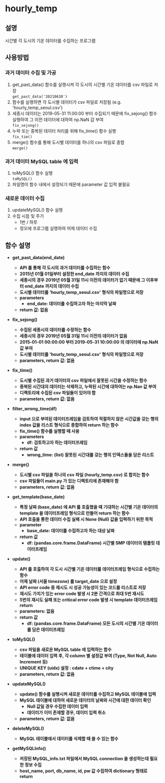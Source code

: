 # hourly_temp
## 설명
시간별 각 도시의 기온 데이터를 수집하는 프로그램

## 사용방법
### 과거 데이터 수집 및 가공
1. get_past_data() 함수를 실행시켜 각 도시의 시간별 기온 데이터를 csv 파일로 저장
<br>```get_past_data('20210630')```
2. 함수를 실행하면 각 도시별 데이터가 csv 파일로 저장됨 (e.g. 'hourly_temp_seoul.csv')
3. 세종시 데이터는 2019-05-31 11:00:00 부터 수집되기 때문에 fix_sejong() 함수 실행하여 그 이전 데이터에 대하여 np.NaN 갑 부여
<br>```fix_sejong()```
4. 누락 또는 중복된 데이터 처리를 위해 fix_time() 함수 실행
<br>```fix_tim()```
5. merge() 함수를 통해 도시별 데이터를 하나의 csv 파일로 종합
<br>```merge()```

### 과거 데이터 MySQL table 에 입력
1. toMySQL() 함수 실행<br>`toMySQL()`
2. 파일명이 함수 내에서 설정되기 때문에 parameter 값 입력 불필요

### 새로운 데이터 수집
1. updateMySQL() 함수 실행
2. 수집 시점 및 주기
	- 1번 / 하루
	- 정오에 프로그램 실행하여 어제 데이터 수집

## 함수 설명
- <b>get_past_data(end_date)
	- API 를 통해 각 도시의 과거 데이터를 수집하는 함수
	- 2015년 01월 01일부터 설정한 end_date 까지의 데이터 수집
    - 세종시의 경우 2019년 05월 31일 11시 이전의 데이터가 없기 때문에 그 이후부터 end_date 까지의 데이터 수집
    - 도시별 데이터를 'hourly_temp_seoul.csv' 형식의 파일명으로 저장
	- parameters
        - end_date: 데이터를 수집하고자 하는 마지막 날짜
    - return 값: 없음

- <b>fix_sejong()
	- 수집된 세종시의 데이터를 수정하는 함수
    - 세종시의 경우 2019년 05월 31일 11시 이전의 데이터가 없음
    - 2015-01-01 00:00:00 부터 2019-05-31 10:00:00 의 데이터에 np.NaN 값 부여
    - 도시별 데이터를 'hourly_temp_seoul.csv' 형식의 파일명으로 저장
	- parameters, return 값: 없음

- <b>fix_time()
	- 도시별 수집된 과거 데이터의 csv 파일에서 잘못된 시간을 수정하는 함수
    - 중복된 시간대의 데이터는 삭제하고, 누락된 시간에 대하여는 np.Nan 값 부여
    - 디렉토리에 수집된 csv 파일들이 있어야 함
	- parameters, return 값: 없음

- <b>filter_wrong_time(df)
	- input 으로 부여된 데이터프레임을 검토하여 적절하지 않은 시간값을 갖는 행의 index 값을 리스트 형식으로 종합하여 return 하는 함수
    - fix_time() 함수를 실행할 때 사용
	- parameters
        - df: 검토하고자 하는 데이터프레임
    - return 값
        - wrong_time: (list) 잘못된 시간대를 갖는 행의 인덱스들을 담은 리스트

- <b>merge()
	- 도시별 csv 파일을 하나의 csv 파일 (hourly_temp.csv) 로 합치는 함수
    - csv 파일들이 main.py 가 있는 디렉토리에 존재해야 함
	- parameters, return 값: 없음

- <b>get_template(base_date)
	- 특정 날짜 (base_date) 에 API 를 호출했을 때 기대하는 시간별 기온 데이터의 template 을 데이터프레임 형식으로 만들어 return 하는 함수
	- API 호출을 통한 데이터 수집 실패 시 None (Null) 값을 입력하기 위한 목적
	- parameter
		- base_date: 데이터를 수집하고자 하는 대상 날짜
	- return 값
		- df: (pandas.core.frame.DataFrame) 시간별 SMP 데이터의 템플릿 데이터프레임

- <b>update()
	- API 를 호출하여 각 도시 시간별 기온 데이터를 데이터프레임 형식으로 수집하는 함수
	- 어제 날짜 (서울 timezone) 를 target_date 으로 설정
	- API error code 중 재시도 시 성공 가능성이 있는 코드를 리스트로 저장
	- 재시도 가치가 있는 error code 발생 시 2분 간격으로 최대 5번 재시도
	- 5번의 재시도 실패 또는 critical error code 발생 시 template 데이터프레임 return
	- parameters: 없음
	- return 값
		- df: (pandas.core.frame.DataFrame) 모든 도시의 시간별 기온 데이터를 담은 데이터프레임

- <b>toMySQL()
	- csv 파일을 새로운 MySQL table 에 입력하는 함수
	- 테이블에 데이터 입력 후, 각 column 별 설정값 부여 (Type, Not Null, Auto Increment 등)
	- UNIQUE KEY (uidx) 설정 : cdate + ctime + city
	- parameters, return 값: 없음

- <b>updateMySQL()
	- update() 함수를 실행시켜 새로운 데이터를 수집하고 MySQL 테이블에 입력
	- MySQL 테이블에 대하여 새로운 데이터의 날짜와 시간에 대한 데이터 확인
		- Null 값일 경우 수집한 데이터 입력
		- 데이터가 이미 존재할 경우, 데이터 입력 취소
	- parameters, return 값: 없음
	
- <b>deleteMySQL()
	- MySQL 테이블에서 데이터를 삭제할 때 쓸 수 있는 함수

- <b>getMySQLInfo()
    - 저장된 MySQL_info.txt 파일에서 MySQL connection 을 생성하는데 필요한 정보 수집
    - host_name, port, db_name, id, pw 값 수집하여 dictionary 형태로 return

